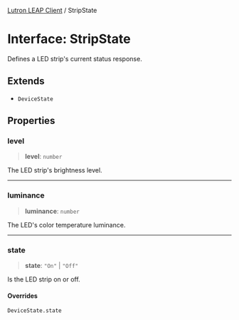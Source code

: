 [Lutron LEAP Client](../README.md) / StripState

# Interface: StripState

Defines a LED strip's current status response.

## Extends

- `DeviceState`

## Properties

### level

> **level**: `number`

The LED strip's brightness level.

***

### luminance

> **luminance**: `number`

The LED's color temperature luminance.

***

### state

> **state**: `"On"` \| `"Off"`

Is the LED strip on or off.

#### Overrides

`DeviceState.state`
